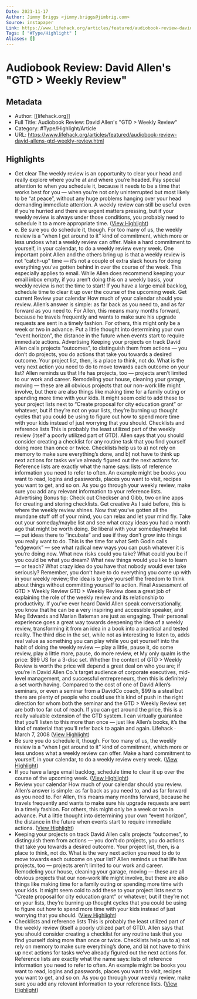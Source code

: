 ```yaml
---
Date: 2021-11-17
Author: Jimmy Briggs <jimmy.briggs@jimbrig.com>
Source: instapaper
Link: https://www.lifehack.org/articles/featured/audiobook-review-david-allens-gtd-weekly-review.html
Tags: [ "#Type/Highlight" ]
Aliases: []
---
```

# Audiobook Review: David Allen's "GTD > Weekly Review"

## Metadata
- Author: [[lifehack.org]]
- Full Title: Audiobook Review: David Allen's "GTD > Weekly Review"
- Category: #Type/Highlight/Article
- URL: https://www.lifehack.org/articles/featured/audiobook-review-david-allens-gtd-weekly-review.html

## Highlights
- Get clear
  The weekly review is an opportunity to clear your head and really explore where you’re at and where you’re headed. Pay special attention to when you schedule it, because it needs to be a time that works best for you — when you’re not only uninterrupted but most likely to be “at peace”, without any huge problems hanging over your head demanding immediate attention. A weekly review can still be useful even if you’re hurried and there are urgent matters pressing, but if your weekly review is always under those conditions, you probably need to schedule it to a more appropriate time. ([View Highlight](https://instapaper.com/read/1380884797/15276020))
- e.
  Be sure you do schedule it, though. For too many of us, the weekly review is a “when I get around to it” kind of commitment, which more or less undoes what a weekly review can offer. Make a hard commitment to yourself, in your calendar, to do a weekly review every week.
  One important point Allen and the others bring up is that a weekly review is not “catch-up” time — it’s not a couple of extra slack hours for doing everything you’ve gotten behind in over the course of the week. This especially applies to email. While Allen does recommend keeping your email inbox empty, if you aren’t doing this on a weekly basis, your weekly review is not the time to start! If you have a large email backlog, schedule time to clear it up over the course of the upcoming week.
  Get current
  Review your calendar
  How much of your calendar should you review. Allen’s answer is simple: as far back as you need to, and as far forward as you need to. For Allen, this means many months forward, because he travels frequently and wants to make sure his upgrade requests are sent in a timely fashion. For others, this might only be a week or two in advance. Put a little thought into determining your own “event horizon”, the distance in the future when events start to require immediate actions.
  Advertising
  Keeping your projects on track
  David Allen calls projects “outcomes”, to distinguish them from actions — you don’t do projects, you do actions that take you towards a desired outcome. Your project list, then, is a place to think, not do. What is the very next action you need to do to move towards each outcome on your list?
  Allen reminds us that life has projects, too — projects aren’t limited to our work and career. Remodeling your house, cleaning your garage, moving — these are all obvious projects that our non-work life might involve, but there are also things like making time for a family outing or spending more time with your kids. It might seem cold to add these to your project lists next to “Create proposal for city education grant” or whatever, but if they’re not on your lists, they’re burning up thought cycles that you could be using to figure out how to spend more time with your kids instead of just worrying that you should.
  Checklists and reference lists
  This is probably the least utilized part of the weekly review (itself a poorly utilized part of GTD). Allen says that you should consider creating a checklist for any routine task that you find yourself doing more than once or twice. Checklists help us to a) not rely on memory to make sure everything’s done, and b) not have to think up next actions for tasks we’ve already figured out the next actions for.
  Reference lists are exactly what the name says: lists of reference information you need to refer to often. An example might be books you want to read, logins and passwords, places you want to visit, recipes you want to get, and so on. As you go through your weekly review, make sure you add any relevant information to your reference lists.
  Advertising
  Bonus tip: Check out Checkser and Gibb, two online apps for creating and storing checklists.
  Get creative
  As I said before, this is where the weekly review shines. Now that you’ve gotten all the mundane stuff off of your mind, you can relax and let your mind fly. Take out your someday/maybe list and see what crazy ideas you had a month ago that might be worth doing. Be liberal with your someday/maybe list — put ideas there to “incubate” and see if they don’t grow into things you really want to do.
  This is the time for what Seth Godin calls “edgework” — see what radical new ways you can push whatever it is you’re doing now. What new risks could you take? What could you be if you could be what you dream? What new things would you like to learn — or teach? What crazy idea do you have that nobody would ever take seriously? Remember, you don’t have to do everything you come up with in your weekly review; the idea is to give yourself the freedom to think about things without committing yourself to action.
  Final Assessment of GTD > Weekly Review
  GTD > Weekly Review does a great job of explaining the role of the weekly review and its relationship to productivity. If you’ve ever heard David Allen speak conversationally, you know that he can be a very inspiring and accessible speaker, and Meg Edwards and Marian Bateman are just as engaging. Their personal experience goes a great way towards deepening the idea of a weekly review, transforming it from an idea in a book into a practical and tested reality. The third disc in the set, while not as interesting to listen to, adds real value as something you can play while you get yourself into the habit of doing the weekly review — play a little, pause it, do some review, play a little more, pause, do more review, et
  My only qualm is the price: $99 US for a 3-disc set. Whether the content of GTD > Weekly Review is worth the price will depend a great deal on who you are; if you’re in David Allen Co.’s target audience of corporate executives, mid-level management, and successful entrepreneurs, then this is definitely a set worth having. Compared to the cost of one of David Allen’s seminars, or even a seminar from a DavidCo coach, $99 is a steal but there are plenty of people who could use this kind of push in the right direction for whom both the seminar and the GTD > Weekly Review set are both too far out of reach.
  If you can get around the price, this is a really valuable extension of the GTD system. I can virtually guarantee that you’ll listen to this more than once — just like Allen’s books, it’s the kind of material that you’ll refer back to again and again.
  Lifehack · March 7, 2008 ([View Highlight](https://instapaper.com/read/1380884797/15276022))
- Be sure you do schedule it, though. For too many of us, the weekly review is a “when I get around to it” kind of commitment, which more or less undoes what a weekly review can offer. Make a hard commitment to yourself, in your calendar, to do a weekly review every week. ([View Highlight](https://instapaper.com/read/1380884797/15276024))
- If you have a large email backlog, schedule time to clear it up over the course of the upcoming week. ([View Highlight](https://instapaper.com/read/1380884797/15276026))
- Review your calendar
  How much of your calendar should you review. Allen’s answer is simple: as far back as you need to, and as far forward as you need to. For Allen, this means many months forward, because he travels frequently and wants to make sure his upgrade requests are sent in a timely fashion. For others, this might only be a week or two in advance. Put a little thought into determining your own “event horizon”, the distance in the future when events start to require immediate actions. ([View Highlight](https://instapaper.com/read/1380884797/15276029))
- Keeping your projects on track
  David Allen calls projects “outcomes”, to distinguish them from actions — you don’t do projects, you do actions that take you towards a desired outcome. Your project list, then, is a place to think, not do. What is the very next action you need to do to move towards each outcome on your list?
  Allen reminds us that life has projects, too — projects aren’t limited to our work and career. Remodeling your house, cleaning your garage, moving — these are all obvious projects that our non-work life might involve, but there are also things like making time for a family outing or spending more time with your kids. It might seem cold to add these to your project lists next to “Create proposal for city education grant” or whatever, but if they’re not on your lists, they’re burning up thought cycles that you could be using to figure out how to spend more time with your kids instead of just worrying that you should. ([View Highlight](https://instapaper.com/read/1380884797/15276030))
- Checklists and reference lists
  This is probably the least utilized part of the weekly review (itself a poorly utilized part of GTD). Allen says that you should consider creating a checklist for any routine task that you find yourself doing more than once or twice. Checklists help us to a) not rely on memory to make sure everything’s done, and b) not have to think up next actions for tasks we’ve already figured out the next actions for.
  Reference lists are exactly what the name says: lists of reference information you need to refer to often. An example might be books you want to read, logins and passwords, places you want to visit, recipes you want to get, and so on. As you go through your weekly review, make sure you add any relevant information to your reference lists. ([View Highlight](https://instapaper.com/read/1380884797/15276035))
